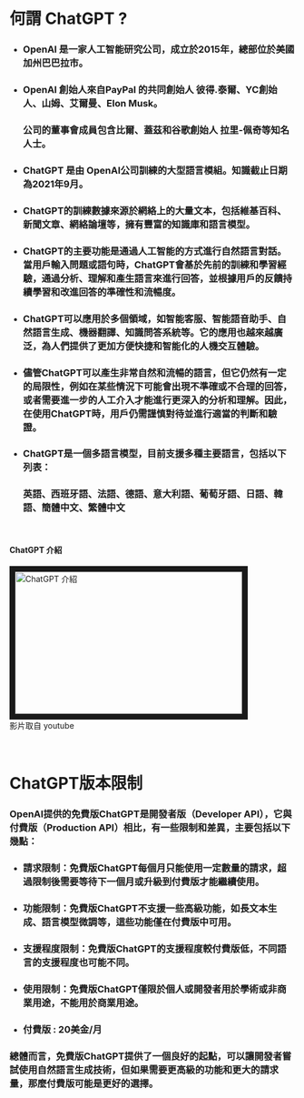 # 何謂 ChatGPT ?
- ### OpenAI 是一家人工智能研究公司，成立於2015年，總部位於美國加州巴巴拉市。
- ### OpenAI 創始人來自PayPal 的共同創始人 彼得.泰爾、YC創始人、山姆、艾爾曼、Elon Musk。
  ### 公司的董事會成員包含比爾、蓋茲和谷歌創始人 拉里-佩奇等知名人士。
- ### ChatGPT 是由 OpenAI公司訓練的大型語言模組。知識截止日期為2021年9月。

- ### ChatGPT的訓練數據來源於網絡上的大量文本，包括維基百科、新聞文章、網絡論壇等，擁有豐富的知識庫和語言模型。
- ### ChatGPT的主要功能是通過人工智能的方式進行自然語言對話。當用戶輸入問題或語句時，ChatGPT會基於先前的訓練和學習經驗，通過分析、理解和產生語言來進行回答，並根據用戶的反饋持續學習和改進回答的準確性和流暢度。
- ### ChatGPT可以應用於多個領域，如智能客服、智能語音助手、自然語言生成、機器翻譯、知識問答系統等。它的應用也越來越廣泛，為人們提供了更加方便快捷和智能化的人機交互體驗。
- ### 儘管ChatGPT可以產生非常自然和流暢的語言，但它仍然有一定的局限性，例如在某些情況下可能會出現不準確或不合理的回答，或者需要進一步的人工介入才能進行更深入的分析和理解。因此，在使用ChatGPT時，用戶仍需謹慎對待並進行適當的判斷和驗證。
- ### ChatGPT是一個多語言模型，目前支援多種主要語言，包括以下列表：
  ### 英語、西班牙語、法語、德語、意大利語、葡萄牙語、日語、韓語、簡體中文、繁體中文

<br>

#### ChatGPT 介紹 <br>
<a href="http://www.youtube.com/watch?feature=player_embedded&v=WizoCwjEKsg" target="_blank"><img src="http://img.youtube.com/vi/WizoCwjEKsg/0.jpg" 
alt="ChatGPT 介紹 " width="400" height="250" border="10" /></a>
<br>影片取自 youtube

<br>

# ChatGPT版本限制
### OpenAI提供的免費版ChatGPT是開發者版（Developer API），它與付費版（Production API）相比，有一些限制和差異，主要包括以下幾點：
- ### 請求限制：免費版ChatGPT每個月只能使用一定數量的請求，超過限制後需要等待下一個月或升級到付費版才能繼續使用。
- ### 功能限制：免費版ChatGPT不支援一些高級功能，如長文本生成、語言模型微調等，這些功能僅在付費版中可用。
- ### 支援程度限制：免費版ChatGPT的支援程度較付費版低，不同語言的支援程度也可能不同。
- ### 使用限制：免費版ChatGPT僅限於個人或開發者用於學術或非商業用途，不能用於商業用途。
- ### 付費版 : 20美金/月
### 總體而言，免費版ChatGPT提供了一個良好的起點，可以讓開發者嘗試使用自然語言生成技術，但如果需要更高級的功能和更大的請求量，那麼付費版可能是更好的選擇。










